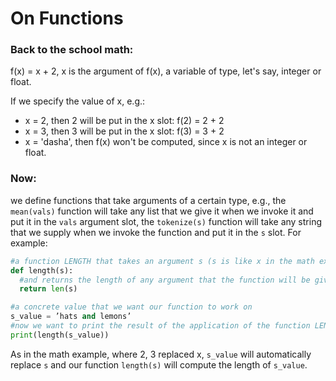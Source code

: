 # On Functions

### Back to the school math:

f(x) = x + 2, x is the argument of f(x), a variable of type, let's say, integer or float.

If we specify the value of x, e.g.:

* x = 2, then 2 will be put in the x slot: f(2) = 2 + 2
* x = 3, then 3 will be put in the x slot: f(3) = 3 + 2
* x = 'dasha', then f(x) won't be computed, since x is not an integer or float.

### Now:

we define functions that take arguments of a certain type, e.g., the `mean(vals)` function will take any list that we give it when we invoke it and put it in the `vals` argument slot, the `tokenize(s)` function will take any string that we supply when we invoke the function and put it in the `s` slot. For example:

```python
#a function LENGTH that takes an argument s (s is like x in the math example above, it just signals that our function needs an argument)
def length(s):
  #and returns the length of any argument that the function will be given
  return len(s)

#a concrete value that we want our function to work on
s_value = ’hats and lemons’  
#now we want to print the result of the application of the function LENGTH to a concrete argument s_value = 'hats and lemons'
print(length(s_value))
```
As in the math example, where 2, 3 replaced x, `s_value` will automatically replace `s` and our function `length(s)` will compute the length of `s_value`.
